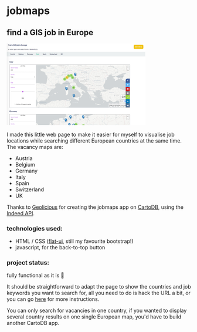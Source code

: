 # jobmaps
## find a GIS job in Europe

<img src="https://github.com/globalavocado/jobmaps/blob/master/images/screenshot.png" alt="screenshot" width="75%" height="75%">

I made this little web page to make it easier for myself to visualise job locations while searching different European countries at the same time. The vacancy maps are:

- Austria
- Belgium
- Germany
- Italy
- Spain
- Switzerland
- UK

Thanks to [Geolicious](http://www.geolicious.de/) for creating the jobmaps app on [CartoDB](https://carto.com/), using the [Indeed API](https://www.indeed.co.uk/publisher).

### technologies used:
- HTML / CSS ([flat-ui](http://designmodo.github.io/Flat-UI/), still my favourite bootstrap!)
- javascript, for the back-to-top button

### project status:
fully functional as it is :ghost:

It should be straightforward to adapt the page to show the countries and job keywords you want to search for, all you need to do is hack the URL a bit, or you can go [here](https://job-mapper.com/) for more instructions.

You can only search for vacancies in one country, if you wanted to display several country results on one single European map, you'd have to build another CartoDB app.